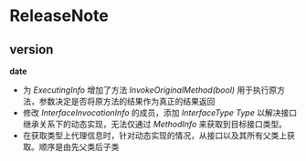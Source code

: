 # ReleaseNote

## version
**date**

* 为 *ExecutingInfo* 增加了方法 *InvokeOriginalMethod(bool)* 用于执行原方法，参数决定是否将原方法的结果作为真正的结果返回
* 修改 *InterfaceInvocationInfo* 的成员，添加 *InterfaceType Type* 以解决接口继承关系下的动态实现，无法仅通过 *MethodInfo* 来获取到目标接口类型。
* 在获取类型上代理信息时，针对动态实现的情况，从接口以及其所有父类上获取。顺序是由先父类后子类